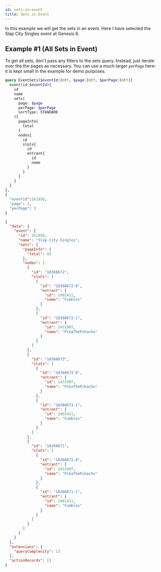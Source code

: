 ```yaml
---
id: sets-in-event
title: Sets in Event
---
```


In this example we will get the sets in an event.
Here I have selected the Slap City Singles event at Genesis 6.

## Example #1 (All Sets in Event)

To get all sets, don't pass any filters to the sets query.
Instead, just iterate over the the pages as necessary.
You can use a much larger `perPage` here- it is kept small in the example for demo purposes.

<!--DOCUSAURUS_CODE_TABS-->
<!--Request-->

```GraphQL
query EventSets($eventId:Int!, $page:Int!, $perPage:Int!){
  event(id:$eventId){
    id
    name
    sets(
      page: $page
      perPage: $perPage
      sortType: STANDARD
    ){
      pageInfo{
        total
      }
      nodes{
        id
        slots{
          id
          entrant{
            id
            name
          }
        }
      }
    }
  }
},
{
  "eventId":261856,
  "page": 1,
  "perPage": 3
}
```

<!--Response-->

```json
{
  "data": {
    "event": {
      "id": 261856,
      "name": "Slap City Singles",
      "sets": {
        "pageInfo": {
          "total": 93
        },
        "nodes": [
          {
            "id": "18368672",
            "slots": [
              {
                "id": "18368672-0",
                "entrant": {
                  "id": 2401411,
                  "name": "Fumbles"
                }
              },
              {
                "id": "18368672-1",
                "entrant": {
                  "id": 2431907,
                  "name": "PikaThePikachu"
                }
              }
            ]
          },
          {
            "id": "18368673",
            "slots": [
              {
                "id": "18368673-0",
                "entrant": {
                  "id": 2431907,
                  "name": "PikaThePikachu"
                }
              },
              {
                "id": "18368673-1",
                "entrant": {
                  "id": 2401411,
                  "name": "Fumbles"
                }
              }
            ]
          },
          {
            "id": "18368671",
            "slots": [
              {
                "id": "18368671-0",
                "entrant": {
                  "id": 2431907,
                  "name": "PikaThePikachu"
                }
              },
              {
                "id": "18368671-1",
                "entrant": {
                  "id": 2401411,
                  "name": "Fumbles"
                }
              }
            ]
          }
        ]
      }
    }
  },
  "extensions": {
    "queryComplexity": 13
  },
  "actionRecords": []
}
```

<!--END_DOCUSAURUS_CODE_TABS-->
